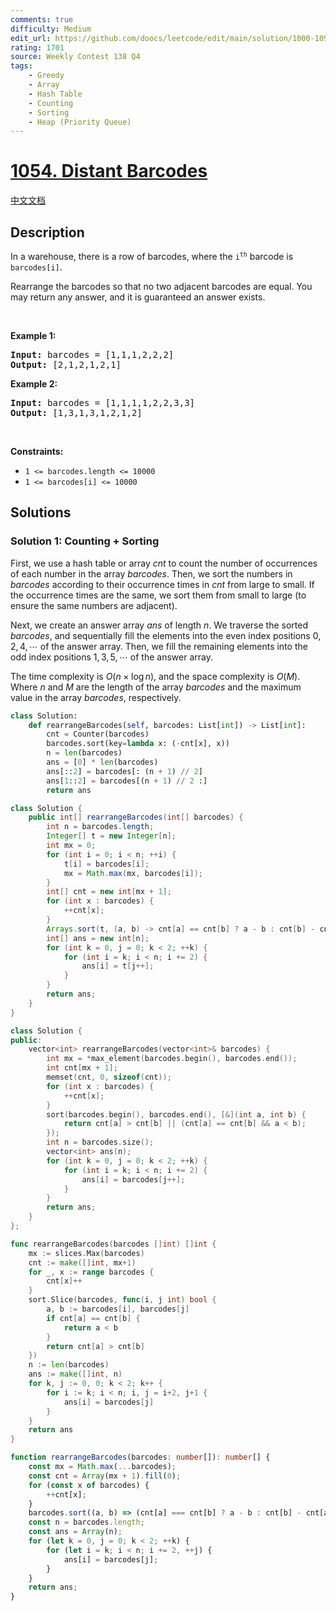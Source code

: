 ```yaml
---
comments: true
difficulty: Medium
edit_url: https://github.com/doocs/leetcode/edit/main/solution/1000-1099/1054.Distant%20Barcodes/README_EN.md
rating: 1701
source: Weekly Contest 138 Q4
tags:
    - Greedy
    - Array
    - Hash Table
    - Counting
    - Sorting
    - Heap (Priority Queue)
---
```


<!-- problem:start -->

# [1054. Distant Barcodes](https://leetcode.com/problems/distant-barcodes)

[中文文档](/solution/1000-1099/1054.Distant%20Barcodes/README.md)

## Description

<!-- description:start -->

<p>In a warehouse, there is a row of barcodes, where the <code>i<sup>th</sup></code> barcode is <code>barcodes[i]</code>.</p>

<p>Rearrange the barcodes so that no two adjacent barcodes are equal. You may return any answer, and it is guaranteed an answer exists.</p>

<p>&nbsp;</p>
<p><strong class="example">Example 1:</strong></p>
<pre><strong>Input:</strong> barcodes = [1,1,1,2,2,2]
<strong>Output:</strong> [2,1,2,1,2,1]
</pre><p><strong class="example">Example 2:</strong></p>
<pre><strong>Input:</strong> barcodes = [1,1,1,1,2,2,3,3]
<strong>Output:</strong> [1,3,1,3,1,2,1,2]
</pre>
<p>&nbsp;</p>
<p><strong>Constraints:</strong></p>

<ul>
	<li><code>1 &lt;= barcodes.length &lt;= 10000</code></li>
	<li><code>1 &lt;= barcodes[i] &lt;= 10000</code></li>
</ul>

<!-- description:end -->

## Solutions

<!-- solution:start -->

### Solution 1: Counting + Sorting

First, we use a hash table or array $cnt$ to count the number of occurrences of each number in the array $barcodes$. Then, we sort the numbers in $barcodes$ according to their occurrence times in $cnt$ from large to small. If the occurrence times are the same, we sort them from small to large (to ensure the same numbers are adjacent).

Next, we create an answer array $ans$ of length $n$. We traverse the sorted $barcodes$, and sequentially fill the elements into the even index positions $0, 2, 4, \cdots$ of the answer array. Then, we fill the remaining elements into the odd index positions $1, 3, 5, \cdots$ of the answer array.

The time complexity is $O(n \times \log n)$, and the space complexity is $O(M)$. Where $n$ and $M$ are the length of the array $barcodes$ and the maximum value in the array $barcodes$, respectively.

<!-- tabs:start -->

```python
class Solution:
    def rearrangeBarcodes(self, barcodes: List[int]) -> List[int]:
        cnt = Counter(barcodes)
        barcodes.sort(key=lambda x: (-cnt[x], x))
        n = len(barcodes)
        ans = [0] * len(barcodes)
        ans[::2] = barcodes[: (n + 1) // 2]
        ans[1::2] = barcodes[(n + 1) // 2 :]
        return ans
```

```java
class Solution {
    public int[] rearrangeBarcodes(int[] barcodes) {
        int n = barcodes.length;
        Integer[] t = new Integer[n];
        int mx = 0;
        for (int i = 0; i < n; ++i) {
            t[i] = barcodes[i];
            mx = Math.max(mx, barcodes[i]);
        }
        int[] cnt = new int[mx + 1];
        for (int x : barcodes) {
            ++cnt[x];
        }
        Arrays.sort(t, (a, b) -> cnt[a] == cnt[b] ? a - b : cnt[b] - cnt[a]);
        int[] ans = new int[n];
        for (int k = 0, j = 0; k < 2; ++k) {
            for (int i = k; i < n; i += 2) {
                ans[i] = t[j++];
            }
        }
        return ans;
    }
}
```

```cpp
class Solution {
public:
    vector<int> rearrangeBarcodes(vector<int>& barcodes) {
        int mx = *max_element(barcodes.begin(), barcodes.end());
        int cnt[mx + 1];
        memset(cnt, 0, sizeof(cnt));
        for (int x : barcodes) {
            ++cnt[x];
        }
        sort(barcodes.begin(), barcodes.end(), [&](int a, int b) {
            return cnt[a] > cnt[b] || (cnt[a] == cnt[b] && a < b);
        });
        int n = barcodes.size();
        vector<int> ans(n);
        for (int k = 0, j = 0; k < 2; ++k) {
            for (int i = k; i < n; i += 2) {
                ans[i] = barcodes[j++];
            }
        }
        return ans;
    }
};
```

```go
func rearrangeBarcodes(barcodes []int) []int {
	mx := slices.Max(barcodes)
	cnt := make([]int, mx+1)
	for _, x := range barcodes {
		cnt[x]++
	}
	sort.Slice(barcodes, func(i, j int) bool {
		a, b := barcodes[i], barcodes[j]
		if cnt[a] == cnt[b] {
			return a < b
		}
		return cnt[a] > cnt[b]
	})
	n := len(barcodes)
	ans := make([]int, n)
	for k, j := 0, 0; k < 2; k++ {
		for i := k; i < n; i, j = i+2, j+1 {
			ans[i] = barcodes[j]
		}
	}
	return ans
}
```

```ts
function rearrangeBarcodes(barcodes: number[]): number[] {
    const mx = Math.max(...barcodes);
    const cnt = Array(mx + 1).fill(0);
    for (const x of barcodes) {
        ++cnt[x];
    }
    barcodes.sort((a, b) => (cnt[a] === cnt[b] ? a - b : cnt[b] - cnt[a]));
    const n = barcodes.length;
    const ans = Array(n);
    for (let k = 0, j = 0; k < 2; ++k) {
        for (let i = k; i < n; i += 2, ++j) {
            ans[i] = barcodes[j];
        }
    }
    return ans;
}
```

<!-- tabs:end -->

<!-- solution:end -->

<!-- problem:end -->
